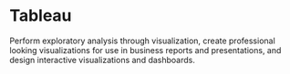 # Tableau
Perform exploratory analysis through visualization, create professional looking visualizations for use in business reports and presentations, and design interactive visualizations and dashboards. 
